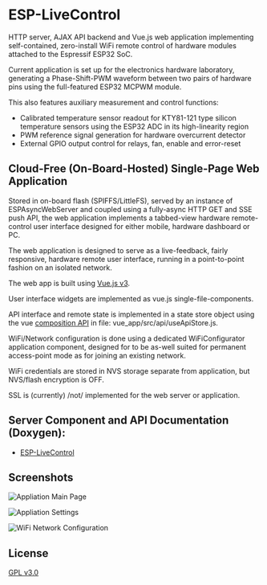 # ESP-LiveControl
HTTP server, AJAX API backend and Vue.js web application implementing
self-contained, zero-install WiFi remote control of hardware modules
attached to the Espressif ESP32 SoC.

Current application is set up for the electronics hardware laboratory,
generating a Phase-Shift-PWM waveform between two pairs of hardware pins
using the full-featured ESP32 MCPWM module.

This also features auxiliary measurement and control functions:

* Calibrated temperature sensor readout for KTY81-121 type silicon
  temperature sensors using the ESP32 ADC in its high-linearity region
* PWM reference signal generation for hardware overcurrent detector
* External GPIO output control for relays, fan, enable and error-reset


## Cloud-Free (On-Board-Hosted) Single-Page Web Application
Stored in on-board flash (SPIFFS/LittleFS), served by an instance of
ESPAsyncWebServer and coupled using a fully-async HTTP GET and SSE push API,
the web application implements a tabbed-view hardware remote-control
user interface designed for either mobile, hardware dashboard or PC.

The web application is designed to serve as a live-feedback,
fairly responsive, hardware remote user interface, running in a
point-to-point fashion on an isolated network.

The web app is built using [Vue.js v3](https://v3.vuejs.org/).

User interface widgets are implemented as vue.js single-file-components.

API interface and remote state is implemented in a state store object
using the vue [composition API](https://v3.vuejs.org/guide/composition-api-introduction.html)
in file: vue_app/src/api/useApiStore.js. 

WiFi/Network configuration is done using a dedicated WiFiConfigurator
application component, designed for to be as-well suited for
permanent access-point mode as for joining an existing network.

WiFi credentials are stored in NVS storage separate from application,
but NVS/flash encryption is OFF.

SSL is (currently) /not/ implemented for the web server or application.


## Server Component and API Documentation (Doxygen):
* [ESP-LiveControl](https://ul-gh.github.io/esp_ajax_if/)


## Screenshots
![Appliation Main Page](https://github.com/ul-gh/esp_ajax_if/blob/master/doc/img/01_LiveControl.png?raw=true)

![Appliation Settings](https://github.com/ul-gh/esp_ajax_if/blob/master/doc/img/02_Settings.png?raw=true)

![WiFi Network Configuration](https://github.com/ul-gh/esp_ajax_if/blob/master/doc/img/03_WiFi_Configurator.png?raw=true)

## License
[GPL v3.0](./LICENSE)
